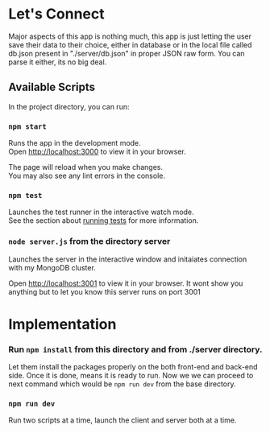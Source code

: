 # Let's Connect

Major aspects of this app is nothing much, this app is just letting the user save their data to their choice, either in database or in the local file called db.json present in "./server/db.json" in proper JSON raw form. You can parse it either, its no big deal.

## Available Scripts

In the project directory, you can run:

### `npm start`

Runs the app in the development mode.\
Open [http://localhost:3000](http://localhost:3000) to view it in your browser.

The page will reload when you make changes.\
You may also see any lint errors in the console.

### `npm test`

Launches the test runner in the interactive watch mode.\
See the section about [running tests](https://facebook.github.io/create-react-app/docs/running-tests) for more information.


### `node server.js` from the directory server

Launches the server in the interactive window and initaiates connection with my MongoDB cluster.

Open [http://localhost:3001](http://localhost:3001) to view it in your browser. It wont show you anything but to let you know this server runs on port 3001

# Implementation

### Run `npm install` from this directory and from ./server directory.

Let them install the packages properly on the both front-end and back-end side. Once it is done, means it is ready to run. Now we we can proceed to next command which would be `npm run dev` from the base directory.

### `npm run dev`

Run two scripts at a time, launch the client and server both at a time.
